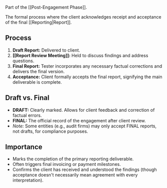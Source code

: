 Part of the [[Post-Engagement Phase]].

The formal process where the client acknowledges receipt and acceptance of the final [[Reporting|Report]].

## Process

1.  **Draft Report:** Delivered to client.
2.  **[[Report Review Meeting]]:** Held to discuss findings and address questions.
3.  **Final Report:** Tester incorporates any necessary factual corrections and delivers the final version.
4.  **Acceptance:** Client formally accepts the final report, signifying the main deliverable is complete.

## Draft vs. Final

- **DRAFT:** Clearly marked. Allows for client feedback and correction of factual errors.
- **FINAL:** The official record of the engagement after client review.
- *Note:* Some entities (e.g., audit firms) may only accept FINAL reports, not drafts, for compliance purposes.

## Importance

- Marks the completion of the primary reporting deliverable.
- Often triggers final invoicing or payment milestones.
- Confirms the client has received and understood the findings (though acceptance doesn't necessarily mean agreement with every interpretation). 